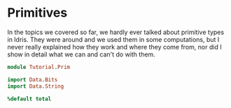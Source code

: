 # Primitives

In the topics we covered so far, we hardly ever talked about primitive types in Idris. They were around and we used them in some computations, but I never really explained how they work and where they come from, nor did I show in detail what we can and can't do with them.

```idris hide
module Tutorial.Prim

import Data.Bits
import Data.String

%default total
```

<!-- vi: filetype=idris2:syntax=markdown
-->
